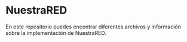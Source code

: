 # NuestraRED

En este repositorio puedes encontrar diferentes archivos y información sobre la implementación de NuestraRED.
